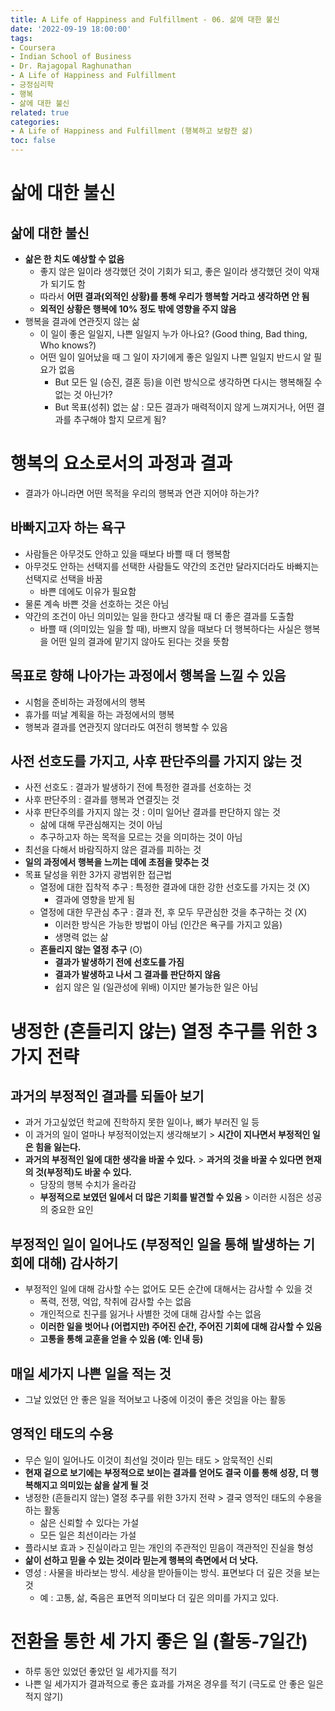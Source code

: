 ```yaml
---
title: A Life of Happiness and Fulfillment - 06. 삶에 대한 불신
date: '2022-09-19 18:00:00'
tags:
- Coursera
- Indian School of Business
- Dr. Rajagopal Raghunathan
- A Life of Happiness and Fulfillment
- 긍정심리학
- 행복
- 삶에 대한 불신
related: true
categories:
- A Life of Happiness and Fulfillment (행복하고 보람찬 삶)
toc: false
---
```



# 삶에 대한 불신

## 삶에 대한 불신

+ **삶은 한 치도 예상할 수 없음**
	* 좋지 않은 일이라 생각했던 것이 기회가 되고, 좋은 일이라 생각했던 것이 악재가 되기도 함
	* 따라서 **어떤 결과(외적인 상황)를 통해 우리가 행복할 거라고 생각하면 안 됨**
	* **외적인 상황은 행복에 10% 정도 밖에 영향을 주지 않음**
+ 행복을 결과에 연관짓지 않는 삶
	* 이 일이 좋은 일일지, 나쁜 일일지 누가 아나요? (Good thing, Bad thing, Who knows?)
	* 어떤 일이 일어났을 때 그 일이 자기에게 좋은 일일지 나쁜 일일지 반드시 알 필요가 없음
		- But 모든 일 (승진, 결혼 등)을 이런 방식으로 생각하면 다시는 행복해질 수 없는 것 아닌가?
		- But 목표(성취) 없는 삶 : 모든 결과가 매력적이지 않게 느껴지거나, 어떤 결과를 추구해야 할지 모르게 됨?
		


# 행복의 요소로서의 과정과 결과

+ 결과가 아니라면 어떤 목적을 우리의 행복과 연관 지어야 하는가?

## 바빠지고자 하는 욕구

* 사람들은 아무것도 안하고 있을 때보다 바쁠 때 더 행복함
* 아무것도 안하는 선택지를 선택한 사람들도 약간의 조건만 달라지더라도 바빠지는 선택지로 선택을 바꿈
	- 바쁜 데에도 이유가 필요함
* 물론 계속 바쁜 것을 선호하는 것은 아님
* 약간의 조건이 아닌 의미있는 일을 한다고 생각될 때 더 좋은 결과를 도출함
	- 바쁠 때 (의미있는 일을 할 때), 바쁘지 않을 때보다 더 행복하다는 사실은 행복을 어떤 일의 결과에 맡기지 않아도 된다는 것을 뜻함

## 목표로 향해 나아가는 과정에서 행복을 느낄 수 있음

* 시험을 준비하는 과정에서의 행복
* 휴가를 떠날 계획을 하는 과정에서의 행복
* 행복과 결과를 연관짓지 않더라도 여전히 행복할 수 있음
		
## 사전 선호도를 가지고, 사후 판단주의를 가지지 않는 것

+ 사전 선호도 : 결과가 발생하기 전에 특정한 결과를 선호하는 것		
+ 사후 판단주의 : 결과를 행복과 연결짓는 것
+ 사후 판단주의를 가지지 않는 것 : 이미 일어난 결과를 판단하지 않는 것
	* 삶에 대해 무관심해지는 것이 아님
	* 추구하고자 하는 목적을 모르는 것을 의미하는 것이 아님
+ 최선을 다해서 바람직하지 않은 결과를 피하는 것	
+ **일의 과정에서 행복을 느끼는 데에 초점을 맞추는 것**
+ 목표 달성을 위한 3가지 광범위한 접근법
	* 열정에 대한 집착적 추구 : 특정한 결과에 대한 강한 선호도를 가지는 것 (X)
		- 결과에 영향을 받게 됨
	* 열정에 대한 무관심 추구 : 결과 전, 후 모두 무관심한 것을 추구하는 것 (X)
		- 이러한 방식은 가능한 방법이 아님 (인간은 욕구를 가지고 있음)
		- 생명력 없는 삶
	* **흔들리지 않는 열정 추구** (O)
		- **결과가 발생하기 전에 선호도를 가짐**
		- **결과가 발생하고 나서 그 결과를 판단하지 않음**
		- 쉽지 않은 일 (일관성에 위배) 이지만 불가능한 일은 아님
			


# 냉정한 (흔들리지 않는) 열정 추구를 위한 3가지 전략

## 과거의 부정적인 결과를 되돌아 보기

* 과거 가고싶었던 학교에 진학하지 못한 일이나, 뼈가 부러진 일 등
* 이 과거의 일이 얼마나 부정적이었는지 생각해보기 > **시간이 지나면서 부정적인 일은 힘을 잃는다.**
* **과거의 부정적인 일에 대한 생각을 바꿀 수 있다.** > **과거의 것을 바꿀 수 있다면 현재의 것(부정적)도 바꿀 수 있다.**
	- 당장의 행복 수치가 올라감
	- **부정적으로 보였던 일에서 더 많은 기회를 발견할 수 있음** > 이러한 시점은 성공의 중요한 요인

## 부정적인 일이 일어나도 (부정적인 일을 통해 발생하는 기회에 대해) 감사하기

* 부정적인 일에 대해 감사할 수는 없어도 모든 순간에 대해서는 감사할 수 있을 것
	- 폭력, 전쟁, 억압, 착취에 감사할 수는 없음
	- 개인적으로 친구를 잃거나 사별한 것에 대해 감사할 수는 없음
	- **이러한 일을 벗어나 (어렵지만) 주어진 순간, 주어진 기회에 대해 감사할 수 있음**
	- **고통을 통해 교훈을 얻을 수 있음 (예: 인내 등)**

## 매일 세가지 나쁜 일을 적는 것

* 그날 있었던 안 좋은 일을 적어보고 나중에 이것이 좋은 것임을 아는 활동
		
## 영적인 태도의 수용

+ 무슨 일이 일어나도 이것이 최선일 것이라 믿는 태도 > 암묵적인 신뢰
+ **현재 겉으로 보기에는 부정적으로 보이는 결과를 얻어도 결국 이를 통해 성장, 더 행복해지고 의미있는 삶을 살게 될 것**
+ 냉정한 (흔들리지 않는) 열정 추구를 위한 3가지 전략 > 결국 영적인 태도의 수용을 하는 활동
	* 삶은 신뢰할 수 있다는 가설
	* 모든 일은 최선이라는 가설
+ 플라시보 효과 > 진실이라고 믿는 개인의 주관적인 믿음이 객관적인 진실을 형성
+ **삶이 선하고 믿을 수 있는 것이라 믿는게 행복의 측면에서 더 낫다.**
+ 영성 : 사물을 바라보는 방식. 세상을 받아들이는 방식. 표면보다 더 깊은 것을 보는 것
	* 예 : 고통, 삶, 죽음은 표면적 의미보다 더 깊은 의미를 가지고 있다.
		

		
# 전환을 통한 세 가지 좋은 일 (활동-7일간)

+ 하루 동안 있었던 좋았던 일 세가지를 적기
+ 나쁜 일 세가지가 결과적으로 좋은 효과를 가져온 경우를 적기 (극도로 안 좋은 일은 적지 않기)